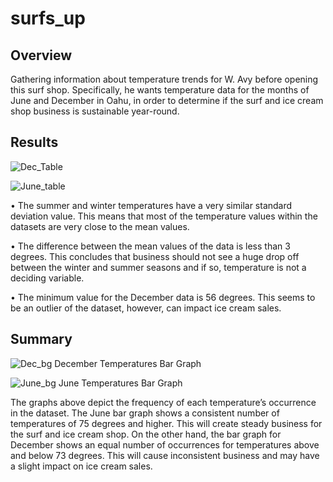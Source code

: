# surfs_up

## Overview 
Gathering information about temperature trends for W. Avy before opening this surf shop. Specifically, he wants temperature data for the months of June and December in Oahu, in order to determine if the surf and ice cream shop business is sustainable year-round.


## Results 

![Dec_Table](https://user-images.githubusercontent.com/88383836/139559608-2ed277cf-6e1d-4d39-af3c-ffa808cafb84.PNG)

![June_table](https://user-images.githubusercontent.com/88383836/139559609-12073b0e-58c7-473b-8143-bed7e3d99b12.PNG)

•	The summer and winter temperatures have a very similar standard deviation value. This means that most of the temperature values within the datasets are very close to the mean values. 

•	The difference between the mean values of the data is less than 3 degrees. This concludes that business should not see a huge drop off between the winter and summer seasons and if so, temperature is not a deciding variable. 

•	The minimum value for the December data is 56 degrees. This seems to be an outlier of the dataset, however, can impact ice cream sales. 


## Summary 

![Dec_bg](https://user-images.githubusercontent.com/88383836/139559591-1b3bbaf5-c520-475d-b6d1-611a26a5153e.PNG)
December Temperatures Bar Graph 

![June_bg](https://user-images.githubusercontent.com/88383836/139559592-00a50c38-444c-4a90-a0a6-c4a50e132cf0.PNG)
June Temperatures Bar Graph


The graphs above depict the frequency of each temperature’s occurrence in the dataset. The June bar graph shows a consistent number of temperatures of 75 degrees and higher. This will create steady business for the surf and ice cream shop. On the other hand, the bar graph for December shows an equal number of occurrences for temperatures above and below 73 degrees. This will cause inconsistent business and may have a slight impact on ice cream sales. 

